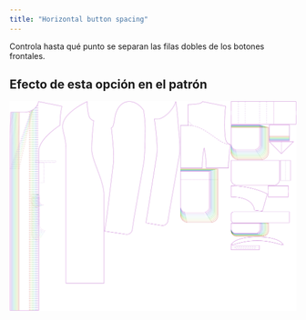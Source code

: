 ```yaml
---
title: "Horizontal button spacing"
---
```


Controla hasta qué punto se separan las filas dobles de los botones frontales.

## Efecto de esta opción en el patrón

![Esta imagen muestra el efecto de esta opción superponiendo varias variantes que tienen un valor diferente para esta opción](carlita_buttonspacinghorizontal_sample.svg "Efecto de esta opción en el patrón")
